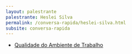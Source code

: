 ```yaml
---
layout: palestrante
palestrante: Heslei Silva
permalink: /conversa-rapida/heslei-silva.html
subsite: conversa-rapida
---
```


* [Qualidade do Ambiente de Trabalho](/conversa-rapida/heslei-silva-qualidade-do-ambiente-de-trabalho)
